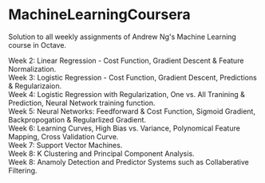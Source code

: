 # MachineLearningCoursera
Solution to all weekly assignments of Andrew Ng's Machine Learning course in Octave. <br/>

Week 2: Linear Regression - Cost Function, Gradient Descent & Feature Normalization. <br/>
Week 3: Logistic Regression - Cost Function, Gradient Descent, Predictions & Regularizaion. <br/>
Week 4: Logistic Regression with Regularization, One vs. All Tranining & Prediction, Neural Network training function. <br/>
Week 5: Neural Networks: Feedforward & Cost Function, Sigmoid Gradient, Backpropogation & Regularlized Gradient. <br/>
Week 6: Learning Curves, High Bias vs. Variance, Polynomical Feature Mapping, Cross Validation Curve. <br/>
Week 7: Support Vector Machines. <br/>
Week 8: K Clustering and Principal Component Analysis. <br/>
Week 8: Anamoly Detection and Predictor Systems such as Collaberative Filtering. <br/>

